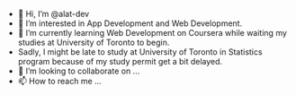 - 👋 Hi, I’m @alat-dev
- 👀 I’m interested in App Development and Web Development.
- 🌱 I’m currently learning Web Development on Coursera while waiting my studies at University of Toronto to begin.
- Sadly, I might be late to study at University of Toronto in Statistics program because of my study permit get a bit delayed.
- 💞️ I’m looking to collaborate on ...
- 📫 How to reach me ...

<!---
alat-dev/alat-dev is a ✨ special ✨ repository because its `README.md` (this file) appears on your GitHub profile.
You can click the Preview link to take a look at your changes.
--->
